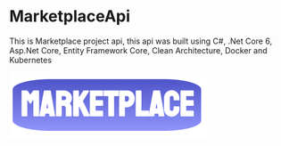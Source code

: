 # MarketplaceApi
This is Marketplace project api, this api was built using C#, .Net Core 6, Asp.Net Core, Entity Framework Core, Clean Architecture, Docker and Kubernetes

![alt-text](https://github.com/jorgeluizteixeira/MarketplaceApi/blob/master/.images/marketplace-logo.png)
